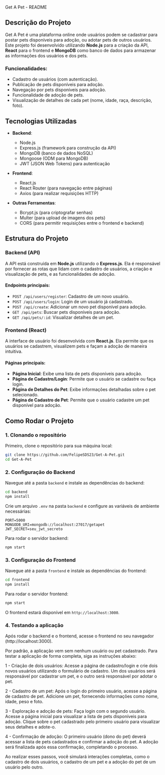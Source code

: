 Get A Pet - README

## Descrição do Projeto

Get A Pet é uma plataforma online onde usuários podem se cadastrar para postar pets disponíveis para adoção, ou adotar pets de outros usuários. Este projeto foi desenvolvido utilizando **Node.js** para a criação da API, **React** para o frontend e **MongoDB** como banco de dados para armazenar as informações dos usuários e dos pets.

### Funcionalidades:
- Cadastro de usuários (com autenticação).
- Publicação de pets disponíveis para adoção.
- Navegação por pets disponíveis para adoção.
- Funcionalidade de adoção de pets.
- Visualização de detalhes de cada pet (nome, idade, raça, descrição, foto).

## Tecnologias Utilizadas

- **Backend**:
  - Node.js
  - Express.js (framework para construção da API)
  - MongoDB (banco de dados NoSQL)
  - Mongoose (ODM para MongoDB)
  - JWT (JSON Web Tokens) para autenticação

- **Frontend**:
  - React.js
  - React Router (para navegação entre páginas)
  - Axios (para realizar requisições HTTP)

- **Outras Ferramentas**:
  - Bcrypt.js (para criptografar senhas)
  - Multer (para upload de imagens dos pets)
  - CORS (para permitir requisições entre o frontend e backend)

## Estrutura do Projeto

### Backend (API)
A API está construída em **Node.js** utilizando o **Express.js**. Ela é responsável por fornecer as rotas que lidam com o cadastro de usuários, a criação e visualização de pets, e as funcionalidades de adoção.

#### Endpoints principais:
- `POST /api/users/register`: Cadastro de um novo usuário.
- `POST /api/users/login`: Login de um usuário já cadastrado.
- `POST /api/create`: Adicionar um novo pet disponível para adoção.
- `GET /api/pets`: Buscar pets disponíveis para adoção.
- `GET /api/pets/:id`: Visualizar detalhes de um pet.
  
### Frontend (React)
A interface de usuário foi desenvolvida com **React.js**. Ela permite que os usuários se cadastrem, visualizem pets e façam a adoção de maneira intuitiva.

#### Páginas principais:
- **Página Inicial**: Exibe uma lista de pets disponíveis para adoção.
- **Página de Cadastro/Login**: Permite que o usuário se cadastre ou faça login.
- **Página de Detalhes do Pet**: Exibe informações detalhadas sobre o pet selecionado.
- **Página de Cadastro de Pet**: Permite que o usuário cadastre um pet disponível para adoção.

## Como Rodar o Projeto

### 1. Clonando o repositório

Primeiro, clone o repositório para sua máquina local:

```bash
git clone https://github.com/FelipeSDS23/Get-A-Pet.git
cd Get-A-Pet
```

### 2. Configuração do Backend

Navegue até a pasta `backend` e instale as dependências do backend:

```bash
cd backend
npm install
```

Crie um arquivo `.env` na pasta `backend` e configure as variáveis de ambiente necessárias:

```env
PORT=5000
MONGODB_URI=mongodb://localhost:27017/getapet
JWT_SECRET=seu_jwt_secreto
```

Para rodar o servidor backend:

```bash
npm start
```

### 3. Configuração do Frontend

Navegue até a pasta `frontend` e instale as dependências do frontend:

```bash
cd frontend
npm install
```

Para rodar o servidor frontend:

```bash
npm start
```

O frontend estará disponível em `http://localhost:3000`.

### 4. Testando a aplicação

Após rodar o backend e o frontend, acesse o frontend no seu navegador (http://localhost:3000).

Por padrão, a aplicação vem sem nenhum usuário ou pet cadastrado. Para testar a aplicação de forma completa, siga as instruções abaixo:

1 - Criação de dois usuários:
  Acesse a página de cadastro/login e crie dois novos usuários utilizando o formulário de cadastro. Um dos usuários será responsável por cadastrar um pet, e o outro será responsável por adotar o pet.

2 - Cadastro de um pet:
  Após o login do primeiro usuário, acesse a página de cadastro de pet.
  Adicione um pet, fornecendo informações como nome, idade, peso e foto.

3 - Exploração e adoção de pets:
  Faça login com o segundo usuário.
  Acesse a página inicial para visualizar a lista de pets disponíveis para adoção.
  Clique sobre o pet cadastrado pelo primeiro usuário para visualizar seus detalhes e adote-o.

4 - Confirmação de adoção:
  O primeiro usuário (dono do pet) deverá acessar a lista de pets cadastrados e confirmar a adoção do pet.
  A adoção será finalizada após essa confirmação, completando o processo.
  
  Ao realizar esses passos, você simulará interações completas, como o cadastro de dois usuários, o cadastro de um pet e a adoção do pet de um usuário pelo outro.